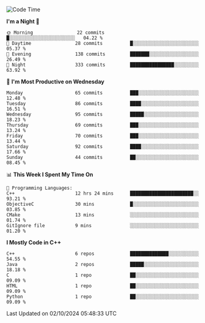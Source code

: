 <!--START_SECTION:waka-->
![Code Time](http://img.shields.io/badge/Code%20Time-64%20hrs%2040%20mins-blue)

**I'm a Night 🦉** 

```text
🌞 Morning                22 commits          █░░░░░░░░░░░░░░░░░░░░░░░░   04.22 % 
🌆 Daytime                28 commits          █░░░░░░░░░░░░░░░░░░░░░░░░   05.37 % 
🌃 Evening                138 commits         ███████░░░░░░░░░░░░░░░░░░   26.49 % 
🌙 Night                  333 commits         ████████████████░░░░░░░░░   63.92 % 
```
📅 **I'm Most Productive on Wednesday** 

```text
Monday                   65 commits          ███░░░░░░░░░░░░░░░░░░░░░░   12.48 % 
Tuesday                  86 commits          ████░░░░░░░░░░░░░░░░░░░░░   16.51 % 
Wednesday                95 commits          █████░░░░░░░░░░░░░░░░░░░░   18.23 % 
Thursday                 69 commits          ███░░░░░░░░░░░░░░░░░░░░░░   13.24 % 
Friday                   70 commits          ███░░░░░░░░░░░░░░░░░░░░░░   13.44 % 
Saturday                 92 commits          ████░░░░░░░░░░░░░░░░░░░░░   17.66 % 
Sunday                   44 commits          ██░░░░░░░░░░░░░░░░░░░░░░░   08.45 % 
```


📊 **This Week I Spent My Time On** 

```text
💬 Programming Languages: 
C++                      12 hrs 24 mins      ███████████████████████░░   93.21 % 
ObjectiveC               30 mins             █░░░░░░░░░░░░░░░░░░░░░░░░   03.85 % 
CMake                    13 mins             ░░░░░░░░░░░░░░░░░░░░░░░░░   01.74 % 
GitIgnore file           9 mins              ░░░░░░░░░░░░░░░░░░░░░░░░░   01.20 % 
```

**I Mostly Code in C++** 

```text
C++                      6 repos             ██████████████░░░░░░░░░░░   54.55 % 
Java                     2 repos             █████░░░░░░░░░░░░░░░░░░░░   18.18 % 
C                        1 repo              ██░░░░░░░░░░░░░░░░░░░░░░░   09.09 % 
HTML                     1 repo              ██░░░░░░░░░░░░░░░░░░░░░░░   09.09 % 
Python                   1 repo              ██░░░░░░░░░░░░░░░░░░░░░░░   09.09 % 
```




 Last Updated on 02/10/2024 05:48:33 UTC
<!--END_SECTION:waka-->
